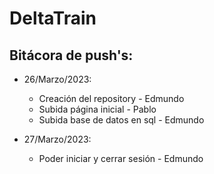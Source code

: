 # DeltaTrain
 
## Bitácora de push's:

 - 26/Marzo/2023:
     - Creación del repository - Edmundo
     - Subida página inicial - Pablo
     - Subida base de datos en sql - Edmundo

 - 27/Marzo/2023:
     - Poder iniciar y cerrar sesión - Edmundo